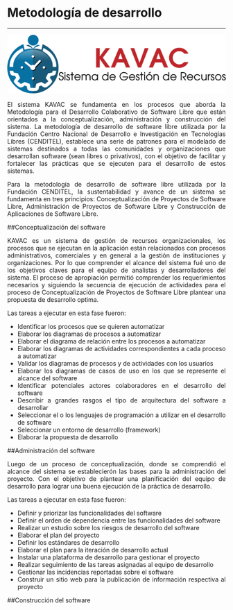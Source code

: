 # Metodología de desarrollo
***************************
<div style="text-align: justify;" >

![Screenshot](../img/logokavac.png#imagen)

El sistema KAVAC se fundamenta en los procesos que aborda la Metodologı́a para el Desarrollo Colaborativo de Software Libre que están orientados a la conceptualización, administración y construcción del sistema.  La metodología de desarrollo de software libre utilizada por la Fundación Centro Nacional de Desarrollo e Investigación en Tecnologı́as Libres (CENDITEL), establece una serie de patrones para el modelado de sistemas destinados a todas las comunidades y organizaciones que desarrollan software (sean libres o privativos), con el objetivo de facilitar y fortalecer las prácticas que se ejecuten para el desarrollo de estos sistemas.  

Para la metodología de desarrollo de software libre utilizada por la Fundación CENDITEL, la sustentabilidad y avance de un sistema se fundamenta en tres principios: Conceptualización de Proyectos de Software Libre, Administración de Proyectos de Software Libre y Construcción de Aplicaciones de Software Libre.


##Conceptualización del software

KAVAC es un sistema de gestión de recursos organizacionales, los procesos que se ejecutan en la aplicación están relacionados con procesos administrativos, comerciales y en general a la gestión de instituciones y organizaciones.  Por lo que comprender el alcance del sistema fué uno de los objetivos claves para el equipo de analistas y desarrolladores del sistema.  El proceso de apropiación permitió comprender los requerimientos necesarios y siguiendo la secuencia de ejecución de actividades para el proceso de Conceptualización de Proyectos de Software Libre plantear una propuesta de desarrollo optima.  

Las tareas a ejecutar en esta fase fueron:

- Identificar los procesos que se quieren automatizar
- Elaborar los diagramas de procesos a automatizar
- Elaborar el diagrama de relación entre los procesos a automatizar
- Elaborar los diagramas de actividades correspondientes a cada proceso a automatizar
- Validar los diagramas de procesos y de actividades con los usuarios
- Elaborar los diagramas de casos de uso en los que se represente el alcance del software
- Identificar potenciales actores colaboradores en el desarrollo del software
- Describir a grandes rasgos el tipo de arquitectura del software a desarrollar
- Seleccionar el o los lenguajes de programación a utilizar en el desarrollo de software
- Seleccionar un entorno de desarrollo (framework)
- Elaborar la propuesta de desarrollo	

##Administración del software

Luego de un proceso de conceptualización, donde se comprendió el alcance del sistema se establecierón las bases para la administración del proyecto. Con el objetivo de plantear una planificación del equipo de desarrollo para lograr una buena ejecución de la práctica de desarrollo.

Las tareas a ejecutar en esta fase fueron:

- Definir y priorizar las funcionalidades del software
- Definir el orden de dependencia entre las funcionalidades del software
- Realizar un estudio sobre los riesgos de desarrollo del software
- Elaborar el plan del proyecto
- Definir los estándares de desarrollo
- Elaborar el plan para la iteración de desarrollo actual
- Instalar una plataforma de desarrollo para gestionar el proyecto
- Realizar seguimiento de las tareas asignadas al equipo de desarrollo
- Gestionar las incidencias reportadas sobre el software
- Construir un sitio web para la publicación de información respectiva al proyecto


##Construcción del software

</div>






